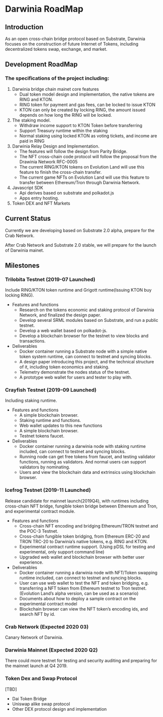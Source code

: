 # Darwinia RoadMap

## Introduction
As an open cross-chain bridge protocol based on Substrate, Darwinia focuses on the construction of future Internet of Tokens, including decentralized tokens swap, exchange, and market.

## Development RoadMap

### The specifications of the project including:
1. Darwinia bridge chain mainet core features
    - Dual token model design and implementation, the native tokens are RING and KTON.
    - RING token for payment and gas fees, can be locked to issue KTON
    - KTON can only be created by locking RING, the amount issued depends on how long the RING will be locked.
2. The staking model.
    - Withdraw income support to KTON Token before transferring
    - Support Treasury runtime within the staking
    - Normal staking using locked KTON as voting tickets, and income are paid in RING
3. Darwinia Relay Design and Implementation.
    - The features will follow the design from Parity Bridge.
    - The NFT cross-chain code protocol will follow the proposal from the Drawinia Network RFC-0005
    - The current RING/KTON tokens on Evolution Land will use this feature to finish the cross-chain transfer.
    - The current game NFTs on Evolution Land will use this feature to transfer between Ethereum/Tron through Darwinia Network.
4. Javascript SDK
    - Api derives based on substrate and polkadot.js
    - Apps entry hosting.
5. Token DEX and NFT Markets


## Current Status
Currently we are developing based on Substrate 2.0 alpha, prepare for the Crab Network.

After Crab Network and Substrate 2.0 stable, we will prepare for the launch of Darwinia mainet.

## Milestones

### Trilobita Testnet (2019-07 Launched)
Include RING/KTON token runtime and Grigott runtime(Issuing KTON buy locking RING).

- Features and functions
    - Research on the tokens economic and staking protocol of Darwinia Network, and finalized the design paper.
    - Develop several SRML modules based on Substrate, and run a public testnet.
    - Develop a web wallet based on polkadot-js.
    - Develop a blockchain browser for the testnet to view blocks and transactions.
- Deliverables
    - Docker container running a Substrate node with a simple native token system runtime, can connect to testnet and syncing blocks.
    - A design paper introducing this project, and the technical structure of it, including token economics and staking.
    - Telemetry demonstrate the nodes status of the testnet.
    - A prototype web wallet for users and tester to play with.

### Crayfish Testnet (2019-09 Launched)
Including staking runtime.

- Features and functions
    - A simple blockchain browser.
    - Staking runtime and functions.
    - Web wallet updates to this new functions
    - A simple blockchain browser.
    - Testnet tokens faucet.
- Deliverables
    - Docker container running a darwinia node with staking runtime included, can connect to testnet and syncing blocks.
    - Running node can get free tokens from faucet, and testing validator functions, running as validators. And normal users can support validators by nominating.
    - Users and view the blockchain data and extrinsics using blockchain browser.

### Icefrog Testnet (2019-11 Launched)
Release candidate for mainnet launch(2019Q4), with runtimes including cross-chain NFT bridge, fungible token bridge between Ethereum and Tron, and experimental contract module.

- Features and functions
    - Cross-chain NFT encoding and bridging Ethereum/TRON testnet and the POC-3 Testnet.
    - Cross-chain fungible token bridging, from Ethereum ERC-20 and TRON TRC-20 to Darwinia’s native tokens, e.g. RING and KTON.
    - Experimental contract runtime support. (Using pDSL for testing and experimental, only support command line)
    - Upgraded web wallet and blockchain browser with better user experience.
- Deliverables
    - Docker container running a darwinia node with NFT/Token swapping runtime included, can connect to testnet and syncing blocks.
    - User can use web wallet to test the NFT and token bridging, e.g. transferring a NFT token from Ethereum testnet to Tron testnet. (Evolution Land’s alpha version, can be used as a scenario)
    - Documents about how to deploy a sample contract on the experimental contract model
    - Blockchain browser can view the NFT token’s encoding ids, and search NFT by id.

### Crab Network (Expected 2020 03)
Canary Network of Darwinia.

### Darwinia Mainnet (Expected 2020 Q2)
There could more testnet for testing and security auditing and preparing for the mainnet launch at Q4 2019.

### Token Dex and Swap Protocol
[TBD]

- Dai Token Bridge
- Uniswap alike swap protocol
- Other DEX protocol design and implementation
